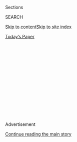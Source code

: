 <div id="app">

<div>

<div>

<div>

<div class="NYTAppHideMasthead css-1q2w90k e1suatyy0">

<div class="section css-ui9rw0 e1suatyy2">

<div class="css-eph4ug er09x8g0">

<div class="css-6n7j50">

</div>

<span class="css-1dv1kvn">Sections</span>

<div class="css-10488qs">

<span class="css-1dv1kvn">SEARCH</span>

</div>

[Skip to content](#site-content)[Skip to site
index](#site-index)

</div>

<div class="css-10698na e1huz5gh0">

</div>

</div>

<div id="masthead-bar-one" class="section hasLinks css-15hmgas e1csuq9d3">

<div class="css-uqyvli e1csuq9d0">

</div>

<div class="css-1uqjmks e1csuq9d1">

</div>

<div class="css-9e9ivx">

[](https://myaccount.nytimes3xbfgragh.onion/auth/login?response_type=cookie&client_id=vi)

</div>

<div class="css-1bvtpon e1csuq9d2">

[Today’s
Paper](https://www.nytimes3xbfgragh.onion/section/todayspaper)

</div>

</div>

</div>

</div>

<div data-aria-hidden="false">

<div id="site-content" data-role="main">

<div>

<div class="css-1aor85t" style="opacity:0.000000001;z-index:-1;visibility:hidden">

<div class="css-1hqnpie">

<div class="css-epjblv">

<span class="css-17xtcya">[Opinion](/section/opinion)</span><span class="css-x15j1o">|</span><span class="css-fwqvlz">Trump’s
Virus Is Spreading, and His Economy Is
Stalling</span>

</div>

<div class="css-k008qs">

<div class="css-1iwv8en">

<span class="css-18z7m18"></span>

<div>

</div>

</div>

<span class="css-1n6z4y">https://nyti.ms/31EpHxJ</span>

<div class="css-1705lsu">

<div class="css-4xjgmj">

<div class="css-4skfbu" data-role="toolbar" data-aria-label="Social Media Share buttons, Save button, and Comments Panel with current comment count" data-testid="share-tools">

  - 
  - 
  - 
  - 
    
    <div class="css-6n7j50">
    
    </div>

  - 
  - 

</div>

</div>

</div>

</div>

</div>

</div>

<div id="NYT_TOP_BANNER_REGION" class="css-13pd83m">

</div>

<div id="top-wrapper" class="css-1sy8kpn">

<div id="top-slug" class="css-l9onyx">

Advertisement

</div>

[Continue reading the main
story](#after-top)

<div class="ad top-wrapper" style="text-align:center;height:100%;display:block;min-height:250px">

<div id="top" class="place-ad" data-position="top" data-size-key="top">

</div>

</div>

<div id="after-top">

</div>

</div>

<div>

<div class="css-v5btjw etb61u70">

<div class="css-v05ibm etb61u71">

[Opinion](/section/opinion)

</div>

</div>

<div id="sponsor-wrapper" class="css-1hyfx7x">

<div id="sponsor-slug" class="css-19vbshk">

Supported by

</div>

[Continue reading the main
story](#after-sponsor)

<div id="sponsor" class="ad sponsor-wrapper" style="text-align:center;height:100%;display:block">

</div>

<div id="after-sponsor">

</div>

</div>

<div class="css-186x18t">

</div>

<div class="css-1vkm6nb ehdk2mb0">

# Trump’s Virus Is Spreading, and His Economy Is Stalling

</div>

The president leads a transition to sickness.

<div class="css-18e8msd">

<div class="css-vp77d3 epjyd6m0">

<div class="css-1p10dcb ey68jwv0" data-aria-hidden="true">

[![Paul
Krugman](https://static01.graylady3jvrrxbe.onion/images/2018/04/02/opinion/paul-krugman/paul-krugman-thumbLarge.png
"Paul Krugman")](https://www.nytimes3xbfgragh.onion/by/paul-krugman)

</div>

<div class="css-1baulvz">

By [<span class="css-1baulvz last-byline" itemprop="name">Paul
Krugman</span>](https://www.nytimes3xbfgragh.onion/by/paul-krugman)

<div class="css-8atqhb">

Opinion Columnist

</div>

</div>

</div>

  - July 2,
    2020

  - 
    
    <div class="css-4xjgmj">
    
    <div class="css-d8bdto" data-role="toolbar" data-aria-label="Social Media Share buttons, Save button, and Comments Panel with current comment count" data-testid="share-tools">
    
      - 
      - 
      - 
      - 
        
        <div class="css-6n7j50">
        
        </div>
    
      - 
      - 
    
    </div>
    
    </div>

</div>

<div class="css-79elbk" data-testid="photoviewer-wrapper">

<div class="css-z3e15g" data-testid="photoviewer-wrapper-hidden">

</div>

<div class="css-1a48zt4 ehw59r15" data-testid="photoviewer-children">

![<span class="css-cnj6d5 e1z0qqy90" itemprop="copyrightHolder"><span class="css-1ly73wi e1tej78p0">Credit...</span><span><span>Doug
Mills/The New York
Times</span></span></span>](https://static01.graylady3jvrrxbe.onion/images/2020/07/03/opinion/02krugman1/merlin_174147207_762954af-fe13-4195-8a20-30185ae658ca-articleLarge.jpg?quality=75&auto=webp&disable=upscale)

</div>

</div>

</div>

<div class="section meteredContent css-1r7ky0e" name="articleBody" itemprop="articleBody">

<div class="css-1fanzo5 StoryBodyCompanionColumn">

<div class="css-53u6y8">

Just over two weeks ago The Wall Street Journal published an [opinion
piece](https://www.wsj.com/articles/there-isnt-a-coronavirus-second-wave-11592327890)
by Vice President Mike Pence titled “There Isn’t a Coronavirus ‘Second
Wave.’” The article was supposed to reassure the nation.

What it provided, instead, was a clear illustration of the delusions and
magical thinking that have marked every step of the Trump
administration’s response to Covid-19, producing an epic policy
disaster.

Put it this way: By now, according to Trump officials and sycophants, we
were supposed to be seeing a fading pandemic and a roaring recovery.
Instead, we have a fading recovery and a roaring pandemic.

About the pandemic: The Pence article cheerily declared that “cases have
stabilized,” with the daily average number of new cases only 20,000.
Even that figure, as it happens, was five times the number in the
[European
Union](https://ourworldindata.org/coronavirus-data-explorer?zoomToSelection=true&casesMetric=true&dailyFreq=true&smoothing=7&country=USA~EuropeanUnion&pickerMetric=location&pickerSort=asc),
which has a third more people than America does. Since then, however,
new cases have soared, hitting [more
than 50,000](https://covidtracking.com/data) by [some
counts](https://www.nytimes3xbfgragh.onion/interactive/2020/us/coronavirus-us-cases.html)
on Wednesday.

</div>

</div>

<div class="css-1fanzo5 StoryBodyCompanionColumn">

<div class="css-53u6y8">

Indeed, at this point Arizona, with seven million people, is reporting
around as many new cases each day as the whole E.U., with 446 million
people.

<div class="css-1q1hscp">

<div class="css-1xk4eoy">

<div id="PK">

</div>

</div>

</div>

Some Trump supporters are still trying to dismiss the upswing in cases
as an illusion created by more testing. But it isn’t. Cases have grown
[far more than testing](https://covidtracking.com/data) has.
Hospitalizations have shot up in
[Arizona](https://covidtracking.com/data/state/arizona) and
[Texas](https://covidtracking.com/data/state/texas), which are at the
leading edge of the new surge; in both states, hospitals are in
[crisis](https://abcnews.go.com/US/leaving-hospital-tears-arizona-doctors-worry-icus-fill/story?id=71519097)
[mode](https://www.propublica.org/article/internal-messages-reveal-crisis-at-houston-hospitals-as-coronavirus-cases-surge).
(Florida, which is probably in the same situation, hasn’t been releasing
hospitalization data.)

The one piece of slightly good news is that deaths from the coronavirus
are still falling, in part because the new wave of infections is hitting
people younger than the first wave did, in part perhaps because doctors
have gotten better at treating the disease. But Covid-19 can be
debilitating and cause [long-term
damage](https://www.nytimes3xbfgragh.onion/2020/07/01/health/coronavirus-recovery-survivors.html?action=click&module=Top%20Stories&pgtype=Homepage),
even when it doesn’t kill.

Also, deaths are a lagging indicator. In Arizona, where the jump in
cases began about two weeks before the rest of the Sunbelt, [deaths are
rising](https://twitter.com/COVID19Tracking/status/1278479854715809797).

</div>

</div>

<div class="css-1fanzo5 StoryBodyCompanionColumn">

<div class="css-53u6y8">

The thing is, Covid-19’s resurgence was utterly predictable — and
predicted. When Donald Trump declared that we would “[transition to
greatness](https://www.prnewsonline.com/transition-to-greatness-web-domain-trump)”
— which is to say, rush to reopen the economy despite a still-rampant
pandemic — epidemiologists warned that this could set off a new wave of
infections. They were right.

And economists [warned](https://t.co/4LxtfRQW1T?amp=1) that while
relaxing social distancing would lead to a brief period of job growth,
these gains would be short-lived, that premature reopening would be
self-defeating even in economic terms. They were also right.

Don’t be fooled by the big jobs number in Thursday’s employment report —
a number that still left us down [almost 15 million
jobs](https://fred.stlouisfed.org/series/PAYEMS) from February. The
report was a snapshot of the economy during the “[reference
period](https://t.co/PwzxFkZJGI?amp=1),” basically the second week of
June. So it’s telling us what was happening *before* the Covid-19 surge
became apparent.

We don’t have official data for what has happened since then, but a
variety of real-time indicators
[suggest](https://www.nytimes3xbfgragh.onion/2020/07/01/business/economic-recovery-virus-surge.html)
that the recovery has stalled or even gone backward. Indeed, things
started falling apart even before states began reversing some of their
previous moves to reopen. [Fear of
infection](https://www.nber.org/papers/w27432) will do that: Many people
will avoid going out whatever their governors may say.

As a result, unemployment, still in double digits, probably won’t get
much better for a long time.

Now, there isn’t a one-to-one correspondence between jobs and the spread
of the pandemic. If we had all worn masks and avoided stupid policies
like reopening bars and resuming large indoor gatherings, we probably
could have had [substantial job
gains](https://www.nber.org/papers/w27244) without surging infections.
But we didn’t, largely because Trump and Republican governors refused to
take sensible actions (and in many cases prevented mayors and other
local officials from acting sensibly on their own).

Nor can we simply hit the reset button. Activities we could have safely
resumed two months ago, when infection rates were low, aren’t safe to
continue given today’s much higher Covid-19 prevalence. That is, we’re
in worse shape, even economically, than we would have been if Trump and
his allies had taken the pandemic seriously early on.

The really frightening aspect about where we are is that Trump and his
people don’t seem to have learned anything from their coronavirus
debacle. On Wednesday — Wednesday\! — Trump insisted, as he has at every
stage of the pandemic, that the coronavirus will “[sort of just
disappear](https://www.cnn.com/2020/07/01/politics/donald-trump-masks-coronavirus/index.html).”

</div>

</div>

<div class="css-1fanzo5 StoryBodyCompanionColumn">

<div class="css-53u6y8">

And the Trumpists are crowing about the June employment number, with no
apparent awareness that it’s out of date and the situation has probably
worsened in recent weeks.

The sad, even terrifying thing is that Trumpian delusions of success
will impose a heavy price on the rest of us.

Right now we should be going all-out to bring the Covid-19 surge under
control and making sure that Americans keep getting the economic aid
they need. In reality, neither of those things is likely to happen.
Infections and hospitalizations will soar further, and millions of
Americans will lose crucial economic lifelines in a few weeks.

The next four months are going to be very, very ugly.

*The Times is committed to publishing* [*a diversity of
letters*](https://www.nytimes3xbfgragh.onion/2019/01/31/opinion/letters/letters-to-editor-new-york-times-women.html)
*to the editor. We’d like to hear what you think about this or any of
our articles. Here are some*
[*tips*](https://help.nytimes3xbfgragh.onion/hc/en-us/articles/115014925288-How-to-submit-a-letter-to-the-editor)*.
And here’s our email:*
[*letters@NYTimes.com*](mailto:letters@NYTimes.com)*.*

*Follow The New York Times Opinion section on*
[*Facebook*](https://www.facebookcorewwwi.onion/nytopinion)*,* [*Twitter
(@NYTopinion)*](http://twitter.com/NYTOpinion) *and*
[*Instagram*](https://www.instagram.com/nytopinion/)*.*

</div>

</div>

</div>

<div>

</div>

<div>

</div>

<div>

</div>

<div>

<div id="bottom-wrapper" class="css-1ede5it">

<div id="bottom-slug" class="css-l9onyx">

Advertisement

</div>

[Continue reading the main
story](#after-bottom)

<div id="bottom" class="ad bottom-wrapper" style="text-align:center;height:100%;display:block;min-height:90px">

</div>

<div id="after-bottom">

</div>

</div>

</div>

</div>

</div>

## Site Index

<div>

</div>

## Site Information Navigation

  - [© <span>2020</span> <span>The New York Times
    Company</span>](https://help.nytimes3xbfgragh.onion/hc/en-us/articles/115014792127-Copyright-notice)

<!-- end list -->

  - [NYTCo](https://www.nytco.com/)
  - [Contact
    Us](https://help.nytimes3xbfgragh.onion/hc/en-us/articles/115015385887-Contact-Us)
  - [Work with us](https://www.nytco.com/careers/)
  - [Advertise](https://nytmediakit.com/)
  - [T Brand Studio](http://www.tbrandstudio.com/)
  - [Your Ad
    Choices](https://www.nytimes3xbfgragh.onion/privacy/cookie-policy#how-do-i-manage-trackers)
  - [Privacy](https://www.nytimes3xbfgragh.onion/privacy)
  - [Terms of
    Service](https://help.nytimes3xbfgragh.onion/hc/en-us/articles/115014893428-Terms-of-service)
  - [Terms of
    Sale](https://help.nytimes3xbfgragh.onion/hc/en-us/articles/115014893968-Terms-of-sale)
  - [Site
    Map](https://spiderbites.nytimes3xbfgragh.onion)
  - [Help](https://help.nytimes3xbfgragh.onion/hc/en-us)
  - [Subscriptions](https://www.nytimes3xbfgragh.onion/subscription?campaignId=37WXW)

</div>

</div>

</div>

</div>
